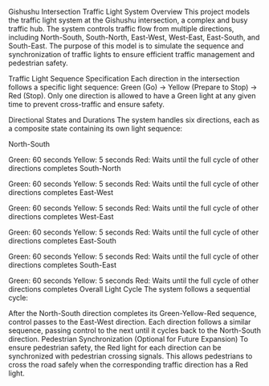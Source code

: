 Gishushu Intersection Traffic Light System
Overview
This project models the traffic light system at the Gishushu intersection, a complex and busy traffic hub. The system controls traffic flow from multiple directions, including North-South, South-North, East-West, West-East, East-South, and South-East. The purpose of this model is to simulate the sequence and synchronization of traffic lights to ensure efficient traffic management and pedestrian safety.

Traffic Light Sequence Specification
Each direction in the intersection follows a specific light sequence: Green (Go) → Yellow (Prepare to Stop) → Red (Stop). Only one direction is allowed to have a Green light at any given time to prevent cross-traffic and ensure safety.

Directional States and Durations
The system handles six directions, each as a composite state containing its own light sequence:

North-South

Green: 60 seconds
Yellow: 5 seconds
Red: Waits until the full cycle of other directions completes
South-North

Green: 60 seconds
Yellow: 5 seconds
Red: Waits until the full cycle of other directions completes
East-West

Green: 60 seconds
Yellow: 5 seconds
Red: Waits until the full cycle of other directions completes
West-East

Green: 60 seconds
Yellow: 5 seconds
Red: Waits until the full cycle of other directions completes
East-South

Green: 60 seconds
Yellow: 5 seconds
Red: Waits until the full cycle of other directions completes
South-East

Green: 60 seconds
Yellow: 5 seconds
Red: Waits until the full cycle of other directions completes
Overall Light Cycle
The system follows a sequential cycle:

After the North-South direction completes its Green-Yellow-Red sequence, control passes to the East-West direction.
Each direction follows a similar sequence, passing control to the next until it cycles back to the North-South direction.
Pedestrian Synchronization (Optional for Future Expansion)
To ensure pedestrian safety, the Red light for each direction can be synchronized with pedestrian crossing signals. This allows pedestrians to cross the road safely when the corresponding traffic direction has a Red light.

